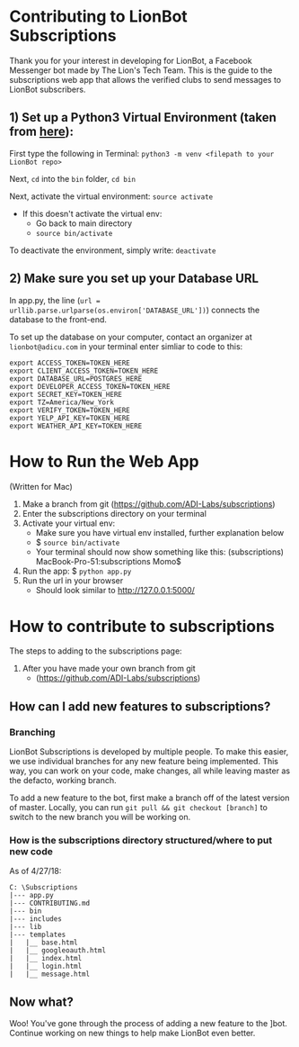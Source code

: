 # Contributing to LionBot Subscriptions

Thank you for your interest in developing for LionBot, a Facebook Messenger bot made by The Lion's Tech Team. This is the guide to the subscriptions web app that allows the verified clubs to send messages to LionBot subscribers.

## 1)  Set up a Python3 Virtual Environment (taken from [here](https://gist.github.com/pandafulmanda/730a9355e088a9970b18275cb9eadef3)):

First type the following in Terminal: 
`python3 -m venv <filepath to your LionBot repo>`

Next, `cd` into the `bin` folder,
`cd bin`

Next, activate the virtual environment: 
`source activate`
- If this doesn't activate the virtual env:
	- Go back to main directory
	- `source bin/activate`

To deactivate the environment, simply write: 
`deactivate `

## 2) Make sure you set up your Database URL

In app.py, the line (`url = urllib.parse.urlparse(os.environ['DATABASE_URL'])`) connects the database to the front-end.

To set up the database on your computer, contact an organizer at `lionbot@adicu.com` in your terminal enter simliar to code to this:
```
export ACCESS_TOKEN=TOKEN_HERE
export CLIENT_ACCESS_TOKEN=TOKEN_HERE
export DATABASE_URL=POSTGRES_HERE
export DEVELOPER_ACCESS_TOKEN=TOKEN_HERE
export SECRET_KEY=TOKEN_HERE
export TZ=America/New_York
export VERIFY_TOKEN=TOKEN_HERE
export YELP_API_KEY=TOKEN_HERE
export WEATHER_API_KEY=TOKEN_HERE
```
# How to Run the Web App

(Written for Mac)
1. Make a branch from git (https://github.com/ADI-Labs/subscriptions)
2. Enter the subscriptions directory on your terminal
3. Activate your virtual env:
	- Make sure you have virtual env installed, further explanation below
	- $ `source bin/activate`
	- Your terminal should now show something like this:
		(subscriptions) MacBook-Pro-51:subscriptions Momo$ 
4. Run the app: $ `python app.py`
5. Run the url in your browser
	- Should look similar to http://127.0.0.1:5000/


# How to contribute to subscriptions

The steps to adding to the subscriptions page:

1. After you have made your own branch from git
	- (https://github.com/ADI-Labs/subscriptions)

## How can I add new features to subscriptions?

### Branching
LionBot Subscriptions is developed by multiple people. To make this easier, we use individual branches for any new feature being implemented. This way, you can work on your code, make changes, all while leaving master as the defacto, working branch.

To add a new feature to the bot, first make a branch off of the latest version of master. 
Locally, you can run `git pull && git checkout [branch]` to switch to the new branch you will be working on.

### How is the subscriptions directory structured/where to put new code

As of 4/27/18:

```
C: \Subscriptions
|--- app.py
|--- CONTRIBUTING.md
|--- bin
|--- includes
|--- lib
|--- templates
|	|__ base.html
| 	|__ googleoauth.html
|	|__ index.html
|	|__ login.html
| 	|__ message.html 
```

## Now what?
Woo! You've gone through the process of adding a new feature to the ]bot. Continue working on new things to help make LionBot even better.




